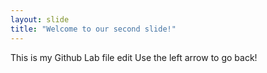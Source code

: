 ```yaml
---
layout: slide
title: "Welcome to our second slide!"
---
```

This is my Github Lab file edit
Use the left arrow to go back!
